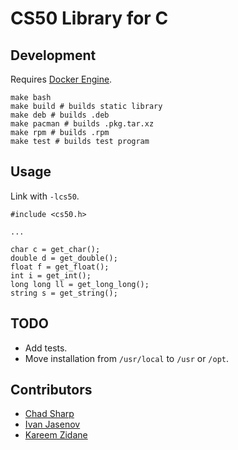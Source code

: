 # CS50 Library for C

## Development

Requires [Docker Engine](https://docs.docker.com/engine/installation/).

    make bash
    make build # builds static library
    make deb # builds .deb
    make pacman # builds .pkg.tar.xz
    make rpm # builds .rpm
    make test # builds test program

## Usage

Link with `-lcs50`.

    #include <cs50.h>

    ...

    char c = get_char();
    double d = get_double();
    float f = get_float();
    int i = get_int();
    long long ll = get_long_long();
    string s = get_string();

## TODO

*   Add tests.
*   Move installation from `/usr/local` to `/usr` or `/opt`.

## Contributors

*   [Chad Sharp](https://github.com/crossroads1112)
*   [Ivan Jasenov](https://github.com/IvanJasenov)
*   [Kareem Zidane](https://github.com/kzidane)
